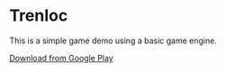 TrenIoc
=======
This is a simple game demo using a basic game engine.

[Download from Google Play](https://play.google.com/store/apps/details?id=com.xaviergaro.trenioc)
